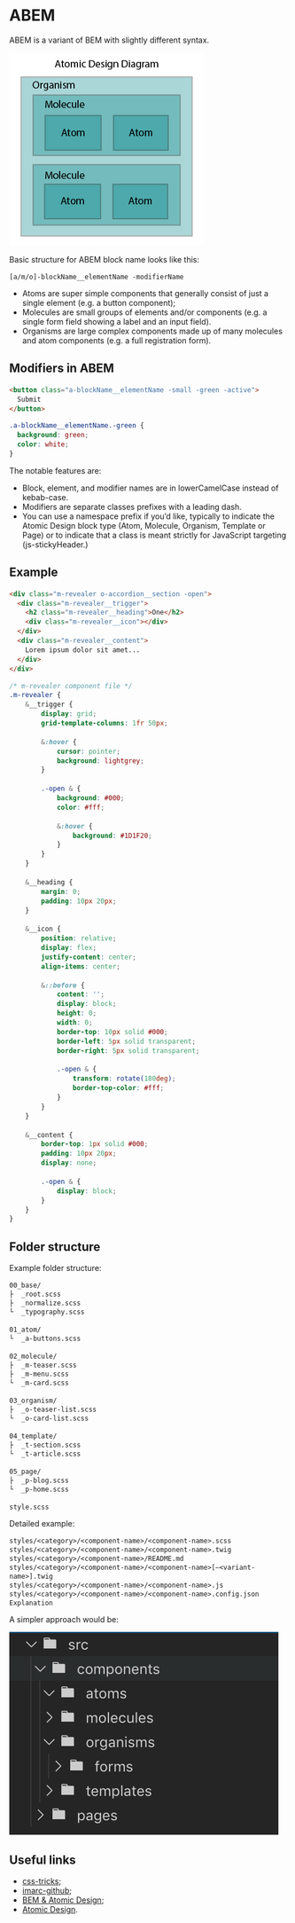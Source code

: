 # ABEM

ABEM is a variant of BEM with slightly different syntax.

![ABEM](Atomic-design-no-shell.png "ABEM architercture")

Basic structure for ABEM block name looks like this:

```
[a/m/o]-blockName__elementName -modifierName
```

* Atoms are super simple components that generally consist of just a single element (e.g. a button component);
* Molecules are small groups of elements and/or components (e.g. a single form field showing a label and an input field). 
* Organisms are large complex components made up of many molecules and atom components (e.g. a full registration form).


## Modifiers in ABEM

```html
<button class="a-blockName__elementName -small -green -active">
  Submit
</button>
```

```css
.a-blockName__elementName.-green {
  background: green;
  color: white;
}
```

The notable features are:

* Block, element, and modifier names are in lowerCamelCase instead of kebab-case.
* Modifiers are separate classes prefixes with a leading dash.
* You can use a namespace prefix if you’d like, typically to indicate the Atomic Design block type (Atom, Molecule, Organism, Template or Page) or to indicate that a class is meant strictly for JavaScript targeting (js-stickyHeader.)

## Example

```html
<div class="m-revealer o-accordion__section -open">
  <div class="m-revealer__trigger">
    <h2 class="m-revealer__heading">One</h2>
    <div class="m-revealer__icon"></div>
  </div>
  <div class="m-revealer__content">
    Lorem ipsum dolor sit amet...
  </div>
</div>
```

```scss
/* m-revealer component file */
.m-revealer {
    &__trigger {
        display: grid;
        grid-template-columns: 1fr 50px;

        &:hover {
            cursor: pointer;
            background: lightgrey;
        }

        .-open & {
            background: #000;
            color: #fff;

            &:hover {
                background: #1D1F20;
            }
        }
    }

    &__heading {
        margin: 0;
        padding: 10px 20px;
    }
    
    &__icon {
        position: relative;
        display: flex;
        justify-content: center;
        align-items: center;

        &::before {
            content: '';
            display: block;
            height: 0;
            width: 0;
            border-top: 10px solid #000;
            border-left: 5px solid transparent;
            border-right: 5px solid transparent;

            .-open & {
                transform: rotate(180deg);
                border-top-color: #fff; 
            }
        }
    }
    
    &__content {
        border-top: 1px solid #000;
        padding: 10px 20px;
        display: none;
        
        .-open & {
            display: block;
        }
    }
}
```

## Folder structure

Example folder structure:

```
00_base/
├  _root.scss
├  _normalize.scss
└  _typography.scss

01_atom/
└  _a-buttons.scss

02_molecule/
├  _m-teaser.scss
├  _m-menu.scss
└  _m-card.scss

03_organism/
├  _o-teaser-list.scss
└  _o-card-list.scss

04_template/
├  _t-section.scss
└  _t-article.scss

05_page/
├  _p-blog.scss
└  _p-home.scss

style.scss
```

Detailed example:

```
styles/<category>/<component-name>/<component-name>.scss
styles/<category>/<component-name>/<component-name>.twig
styles/<category>/<component-name>/README.md
styles/<category>/<component-name>/<component-name>[–<variant-name>].twig
styles/<category>/<component-name>/<component-name>.js
styles/<category>/<component-name>/<component-name>.config.json
Explanation
```

A simpler approach would be:

![ABEM](atomic-folder-structure.png "ABEM architercture")


## Useful links

* [css-tricks](https://css-tricks.com/abem-useful-adaptation-bem/);
* [imarc-github](https://imarc.github.io/boilerplate-components/pattern-library/docs/abem.html);
* [BEM & Atomic Design](https://www.lullabot.com/articles/bem-atomic-design-a-css-architecture-worth-loving);
* [Atomic Design](https://www.lullabot.com/articles/bem-atomic-design-a-css-architecture-worth-loving).